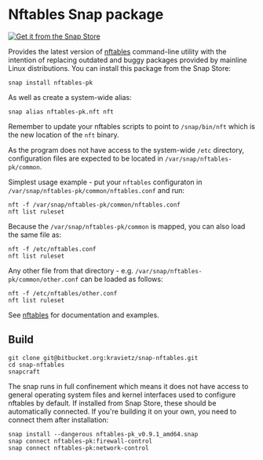 # Nftables Snap package

[![Get it from the Snap Store](https://snapcraft.io/static/images/badges/en/snap-store-white.svg)](https://snapcraft.io/nftables-pk)

Provides the latest version of [nftables](https://wiki.nftables.org/wiki-nftables/index.php/Main_Page)
command-line utility with the intention of replacing outdated and buggy packages
provided by mainline Linux distributions. You can install this package from the Snap Store:

    snap install nftables-pk

As well as create a system-wide alias:

    snap alias nftables-pk.nft nft

Remember to update your nftables scripts to point to `/snap/bin/nft` which is the new location of the `nft` binary.

As the program does not have access to the system-wide `/etc` directory, configuration files are expected
to be located in `/var/snap/nftables-pk/common`.

Simplest usage example - put your `nftables` configuraton in `/var/snap/nftables-pk/common/nftables.conf` and run:

    nft -f /var/snap/nftables-pk/common/nftables.conf
    nft list ruleset
    
Because the `/var/snap/nftables-pk/common` is mapped, you can also load the same file as:
    
    nft -f /etc/nftables.conf
    nft list ruleset
    
Any other file from that directory - e.g. `/var/snap/nftables-pk/common/other.conf` can be loaded as follows:

    nft -f /etc/nftables/other.conf
    nft list ruleset

See [nftables](https://wiki.nftables.org/wiki-nftables/index.php/Main_Page) for documentation and examples. 

## Build

    git clone git@bitbucket.org:kravietz/snap-nftables.git
    cd snap-nftables
    snapcraft
    
The snap runs in full confinement which means it does not have access to general operating system files and
kernel interfaces used to configure nftables by default. If installed from Snap Store, these should be automatically
connected. If you're building it on your own, you need to connect them after installation: 

    snap install --dangerous nftables-pk_v0.9.1_amd64.snap
    snap connect nftables-pk:firewall-control
    snap connect nftables-pk:network-control




